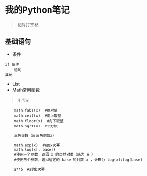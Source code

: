 
# 我的Python笔记
> 记得打空格
## 基础语句
- 条件
```
if 条件
    语句
其他
```
- List
- Math常用函数
> 小写m
```
    math.fabs(x)  #绝对值
    math.ceil(x)  #向上取整
    math.floor(x)  #向下取整
    math.sqrt(x)  #平方根
    
    三角函数（反三角前加a）
    
    math.exp(x)  #e的x次幂
    math.log(x[, base])
    #使用一个参数，返回 x 的自然对数（底为 e ）
    #使用两个参数，返回给定的 base 的对数 x ，计算为 log(x)/log(base)
    
    a**b  #a的b次幂
    
```
